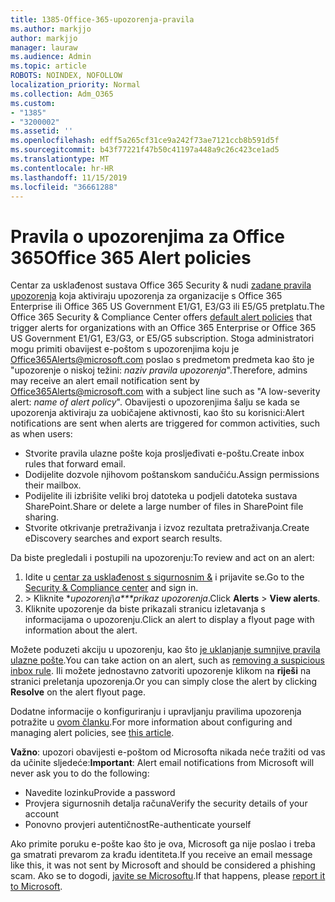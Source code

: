 ```yaml
---
title: 1385-Office-365-upozorenja-pravila
ms.author: markjjo
author: markjjo
manager: lauraw
ms.audience: Admin
ms.topic: article
ROBOTS: NOINDEX, NOFOLLOW
localization_priority: Normal
ms.collection: Adm_O365
ms.custom:
- "1385"
- "3200002"
ms.assetid: ''
ms.openlocfilehash: edff5a265cf31ce9a242f73ae7121ccb8b591d5f
ms.sourcegitcommit: b43f77221f47b50c41197a448a9c26c423ce1ad5
ms.translationtype: MT
ms.contentlocale: hr-HR
ms.lasthandoff: 11/15/2019
ms.locfileid: "36661288"
---
```

# <a name="office-365-alert-policies"></a><span data-ttu-id="d797c-102">Pravila o upozorenjima za Office 365</span><span class="sxs-lookup"><span data-stu-id="d797c-102">Office 365 Alert policies</span></span>

<span data-ttu-id="d797c-103">Centar za usklađenost sustava Office 365 Security & nudi [zadane pravila upozorenja](https://docs.microsoft.com/office365/securitycompliance/alert-policies#default-alert-policies) koja aktiviraju upozorenja za organizacije s Office 365 Enterprise ili Office 365 US Government E1/G1, E3/G3 ili E5/G5 pretplatu.</span><span class="sxs-lookup"><span data-stu-id="d797c-103">The Office 365 Security & Compliance Center offers [default alert policies](https://docs.microsoft.com/office365/securitycompliance/alert-policies#default-alert-policies) that trigger alerts for organizations with an Office 365 Enterprise or Office 365 US Government E1/G1, E3/G3, or E5/G5 subscription.</span></span> <span data-ttu-id="d797c-104">Stoga administratori mogu primiti obavijest e-poštom s upozorenjima koju je Office365Alerts@microsoft.com poslao s predmetom predmeta kao što je "upozorenje o niskoj težini: *naziv pravila upozorenja*".</span><span class="sxs-lookup"><span data-stu-id="d797c-104">Therefore, admins may receive an alert email notification sent by Office365Alerts@microsoft.com with a subject line such as "A low-severity alert: *name of alert policy*".</span></span> <span data-ttu-id="d797c-105">Obavijesti o upozorenjima šalju se kada se upozorenja aktiviraju za uobičajene aktivnosti, kao što su korisnici:</span><span class="sxs-lookup"><span data-stu-id="d797c-105">Alert notifications are sent when alerts are triggered for common activities, such as when users:</span></span>

- <span data-ttu-id="d797c-106">Stvorite pravila ulazne pošte koja prosljeđivati e-poštu.</span><span class="sxs-lookup"><span data-stu-id="d797c-106">Create inbox rules that forward email.</span></span>
- <span data-ttu-id="d797c-107">Dodijelite dozvole njihovom poštanskom sandučiću.</span><span class="sxs-lookup"><span data-stu-id="d797c-107">Assign permissions their mailbox.</span></span>
- <span data-ttu-id="d797c-108">Podijelite ili izbrišite veliki broj datoteka u podjeli datoteka sustava SharePoint.</span><span class="sxs-lookup"><span data-stu-id="d797c-108">Share or delete a large number of files in SharePoint file sharing.</span></span>
- <span data-ttu-id="d797c-109">Stvorite otkrivanje pretraživanja i izvoz rezultata pretraživanja.</span><span class="sxs-lookup"><span data-stu-id="d797c-109">Create eDiscovery searches and export search results.</span></span>

<span data-ttu-id="d797c-110">Da biste pregledali i postupili na upozorenju:</span><span class="sxs-lookup"><span data-stu-id="d797c-110">To review and act on an alert:</span></span>

1. <span data-ttu-id="d797c-111">Idite u [centar za usklađenost s sigurnosnim &](https://protection.office.com) i prijavite se.</span><span class="sxs-lookup"><span data-stu-id="d797c-111">Go to the [Security & Compliance center](https://protection.office.com) and sign in.</span></span>
2. <span data-ttu-id="d797c-112"> > Kliknite **upozorenj\a\*\*\**prikaz upozorenja**.</span><span class="sxs-lookup"><span data-stu-id="d797c-112">Click **Alerts** > **View alerts**.</span></span>
3. <span data-ttu-id="d797c-113">Kliknite upozorenje da biste prikazali stranicu izletavanja s informacijama o upozorenju.</span><span class="sxs-lookup"><span data-stu-id="d797c-113">Click an alert to display a flyout page with information about the alert.</span></span>

<span data-ttu-id="d797c-114">Možete poduzeti akciju u upozorenju, kao što [je uklanjanje sumnjive pravila ulazne pošte](https://docs.microsoft.com/office365/securitycompliance/responding-to-a-compromised-email-account).</span><span class="sxs-lookup"><span data-stu-id="d797c-114">You can take action on an alert, such as [removing a suspicious inbox rule](https://docs.microsoft.com/office365/securitycompliance/responding-to-a-compromised-email-account).</span></span> <span data-ttu-id="d797c-115">Ili možete jednostavno zatvoriti upozorenje klikom na **riješi** na stranici preletanja upozorenja.</span><span class="sxs-lookup"><span data-stu-id="d797c-115">Or you can simply close the alert by clicking **Resolve** on the alert flyout page.</span></span>

<span data-ttu-id="d797c-116">Dodatne informacije o konfiguriranju i upravljanju pravilima upozorenja potražite u [ovom članku](https://docs.microsoft.com/office365/securitycompliance/alert-policies).</span><span class="sxs-lookup"><span data-stu-id="d797c-116">For more information about configuring and managing alert policies, see  [this article](https://docs.microsoft.com/office365/securitycompliance/alert-policies).</span></span>

<span data-ttu-id="d797c-117">**Važno**: upozori obavijesti e-poštom od Microsofta nikada neće tražiti od vas da učinite sljedeće:</span><span class="sxs-lookup"><span data-stu-id="d797c-117">**Important**: Alert email notifications from Microsoft will never ask you to do the following:</span></span>

- <span data-ttu-id="d797c-118">Navedite lozinku</span><span class="sxs-lookup"><span data-stu-id="d797c-118">Provide a password</span></span>
- <span data-ttu-id="d797c-119">Provjera sigurnosnih detalja računa</span><span class="sxs-lookup"><span data-stu-id="d797c-119">Verify the security details of your account</span></span>
- <span data-ttu-id="d797c-120">Ponovno provjeri autentičnost</span><span class="sxs-lookup"><span data-stu-id="d797c-120">Re-authenticate yourself</span></span>

<span data-ttu-id="d797c-121">Ako primite poruku e-pošte kao što je ova, Microsoft ga nije poslao i treba ga smatrati prevarom za krađu identiteta.</span><span class="sxs-lookup"><span data-stu-id="d797c-121">If you receive an email message like this, it was not sent by Microsoft and should be considered a phishing scam.</span></span> <span data-ttu-id="d797c-122">Ako se to dogodi, [javite se Microsoftu](https://docs.microsoft.com/office365/SecurityCompliance/report-junk-email-and-phishing-scams-in-outlook-on-the-web-eop).</span><span class="sxs-lookup"><span data-stu-id="d797c-122">If that happens, please [report it to Microsoft](https://docs.microsoft.com/office365/SecurityCompliance/report-junk-email-and-phishing-scams-in-outlook-on-the-web-eop).</span></span>